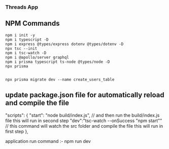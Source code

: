 ### Threads App

## NPM  Commands
    npm i init -y
    npm i typescript -D
    npm i express @types/express dotenv @types/dotenv -D
    npx tsc --init
    npm i tsc-watch -D
    npm i @apollo/server graphql
    npm i prisma typescript ts-node @types/node -D
    npx prisma 
    

    npx prisma migrate dev --name create_users_table

## update package.json file for automatically reload and compile the file

"scripts": {
    "start": "node build/index.js", // and then run the build/index.js file                       this will run in second step
    "dev":"tsc-watch --onSuccess \"npm start\""   // this command will watch the src folder and compile the file  this will run in first step
  },

  application run command    :-   npm run dev